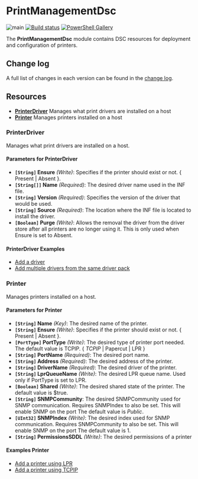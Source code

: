 # PrintManagementDsc

![main](https://github.com/limiteddenial/PrintManagementDSC/actions/workflows/main.yml/badge.svg)
[![Build status](https://codecov.io/gh/limiteddenial/printmanagementdsc/branch/master/graph/badge.svg)](https://codecov.io/gh/limiteddenial/printmanagementdsc/branch/master/graph/badge.svg)
[![PowerShell Gallery](https://img.shields.io/powershellgallery/v/PrintManagementDsc?label=PrintManagementDsc)](https://www.powershellgallery.com/packages/PrintManagementDsc)

The **PrintManagementDsc** module contains DSC resources for deployment and configuration of printers.

## Change log

A full list of changes in each version can be found in the [change log](CHANGELOG.md).

## Resources

- [**PrinterDriver**](#printerDriver) Manages what print drivers are installed on a host
- [**Printer**](#printer) Manages printers installed on a host

### PrinterDriver

Manages what print drivers are installed on a host.

#### Parameters for PrinterDriver

- **`[String]` Ensure** _(Write)_: Specifies if the printer should exist or not. { Present | Absent }.
- **`[String[]]` Name** _(Required)_: The desired driver name used in the INF file.
- **`[String]` Version** _(Required)_: Specifies the version of the driver that would be used.
- **`[String]` Source** _(Required)_: The location where the INF file is located to install the driver.
- **`[Boolean]` Purge** _(Write)_: Allows the removal the driver from the driver store after all printers are no longer using it. This is only used when Ensure is set to Absent.

#### PrinterDriver Examples

- [Add a driver](Examples/PrinterDriver_AddDriver_Config.ps1)
- [Add multiple drivers from the same driver pack](Examples/PrinterDriver_AddMultipleDrivers_Config.ps1)

### Printer

Manages printers installed on a host.

#### Parameters for Printer

- **`[String]` Name** _(Key)_: The desired name of the printer.
- **`[String]` Ensure** _(Write)_: Specifies if the printer should exist or not. { Present | Absent }.
- **`[PortType]` PortType** _(Write)_: The desired type of printer port needed.
  The default value is TCPIP. { _TCPIP_ | Papercut | LPR }
- **`[String]` PortName** _(Required)_: The desired port name.
- **`[String]` Address** _(Required)_: The desired address of the printer.
- **`[String]` DriverName** _(Required)_: The desired driver of the printer.
- **`[String]` LprQueueName** _(Write)_: The desired LPR queue name. Used only if PortType is set to LPR.
- **`[Boolean]` Shared** _(Write)_: The desired shared state of the printer.
  The default value is $true.
- **`[String]` SNMPCommunity**: The desired SNMPCommunity used for SNMP communication. Requires SNMPIndex to also be set. This will enable SNMP on the port
  The default value is _Public_.
- **`[UInt32]` SNMPIndex** _(Write)_: The desired index used for SNMP communication. Requires SNMPCommunity to also be set. This will enable SNMP on the port
  The default value is 1.
- **`[String]` PermissionsSDDL** _(Write)_: The desired permissions of a printer

#### Examples Printer

- [Add a printer using LPR](Examples/Printer_AddLPRPrinter_Config.ps1)
- [Add a printer using TCPIP](Examples/Printer_AddTCPIPPrinter_Config.ps1)
